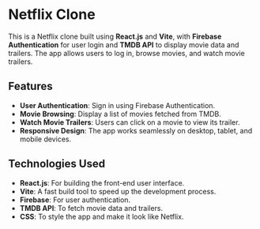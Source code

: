 # Netflix Clone

This is a Netflix clone built using **React.js** and **Vite**, with **Firebase Authentication** for user login and **TMDB API** to display movie data and trailers. The app allows users to log in, browse movies, and watch movie trailers.

## Features

- **User Authentication**: Sign in using Firebase Authentication.
- **Movie Browsing**: Display a list of movies fetched from TMDB.
- **Watch Movie Trailers**: Users can click on a movie to view its trailer.
- **Responsive Design**: The app works seamlessly on desktop, tablet, and mobile devices.

## Technologies Used

- **React.js**: For building the front-end user interface.
- **Vite**: A fast build tool to speed up the development process.
- **Firebase**: For user authentication.
- **TMDB API**: To fetch movie data and trailers.
- **CSS**: To style the app and make it look like Netflix.